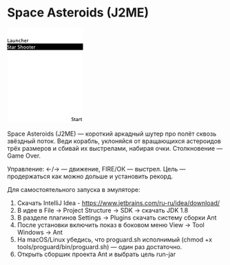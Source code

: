 # Space Asteroids (J2ME)

![preview](preview.gif)

Space Asteroids (J2ME) — короткий аркадный шутер про полёт сквозь звёздный поток.
Веди корабль, уклоняйся от вращающихся астероидов трёх размеров и сбивай их выстрелами, набирая очки. Столкновение — Game Over.

Управление: ←/→ — движение, FIRE/ОК — выстрел.
Цель — продержаться как можно дольше и установить рекорд.

Для самостоятельного запуска в эмуляторе:

1) Скачать IntelliJ Idea - https://www.jetbrains.com/ru-ru/idea/download/
2) В идее в File -> Project Structure -> SDK -> скачать JDK 1.8
3) В разделе плагинов Settings -> Plugins скачать систему сборки Ant
4) После установки включить показ в боковом меню View -> Tool Windows -> Ant
5) На macOS/Linux убедись, что proguard.sh исполнимый (chmod +x tools/proguard/bin/proguard.sh) — один раз достаточно.
6) Открыть сборшик проекта Ant и выбрать цель run-jar
